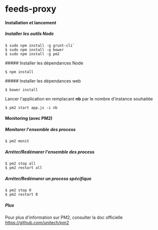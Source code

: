 feeds-proxy
===========

#### Installation et lancement

##### Installer les outils Node
```Shell
$ sudo npm install -g grunt-cli`
$ sudo npm install -g bower
$ sudo npm install -g pm2
```

##### Installer les dépendances Node
```Shell
$ npm install
```

##### Installer les dépendances web
```Shell
$ bower install
```

Lancer l'application en remplacant **nb** par le nombre d'instance souhaitée
```Shell
$ pm2 start app.js -i nb
```


#### Monitoring (avec PM2)

##### Monitorer l'ensemble des process
```Shell
$ pm2 monit
```

##### Arréter/Redémarer l'ensemble des process
```Shell
$ pm2 stop all
$ pm2 restart all
```

##### Arréter/Redémarer un process spécifique
```Shell
$ pm2 stop 0
$ pm2 restart 0
```

##### Plus
Pour plus d'information sur PM2, consulter la doc officielle
https://github.com/unitech/pm2

